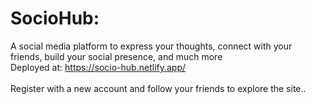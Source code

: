 # SocioHub: <br>
A social media platform to express your thoughts, connect with your friends, build your social presence, and much more<br>
Deployed at: https://socio-hub.netlify.app/<br>
<br>
Register with a new account and follow your friends to explore the site..<br>
